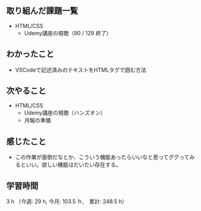 ## 取り組んだ課題一覧
- HTML/CSS
  - Udemy講座の視聴（90 / 129 終了）
## わかったこと
- VSCodeで記述済みのテキストをHTMLタグで囲む方法
## 次やること
- HTML/CSS
  - Udemy講座の視聴（ハンズオン）
  - 月報の準備
## 感じたこと
- この作業が面倒だなとか、こういう機能あったらいいなと思ってググってみるといい。欲しい機能はだいたい存在する。
## 学習時間
3 h （今週: 29 h, 今月: 103.5 ｈ,　累計: 248.5 h）
